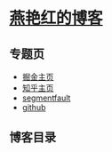 # [燕艳红的博客](https://yanyanhong.github.io/blog/)
## 专题页
* [掘金主页](https://juejin.im/user/59c8c214f265da06456d837b)
* [知乎主页](https://www.zhihu.com/people/yan-yan-hong-39/activities)
* [segmentfault](https://segmentfault.com/u/yanyanhong_5b3f3c83277af/about)
* [github](https://github.com/yanyanhong)
## 博客目录
##
##
